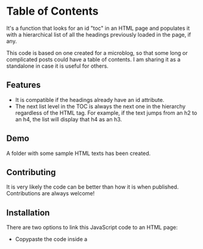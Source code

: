 
# Table of Contents

It's a function that looks for an id "toc" in an HTML page and populates it with a hierarchical list of all the headings previously loaded in the page, if any.

This code is based on one created for a microblog, so that some long or complicated posts could have a table of contents. I am sharing it as a standalone in case it is useful for others.



## Features

- It is compatible if the headings already have an id attribute.
- The next list level in the TOC is always the next one in the hierarchy regardless of the HTML tag. For example, if the text jumps from an h2 to an h4, the list will display that h4 as an h3.


## Demo

A folder with some sample HTML texts has been created.


## Contributing

It is very likely the code can be better than how it is when published. Contributions are always welcome!


## Installation

There are two options to link this JavaScript code to an HTML page:

- Copypaste the code inside a <script> element of a HTML page.

- Add the file URL as value of the src attribute of a <script> element of a HTML page (or equivalent).

With a few modifications, it could be converted into a module to import.

Please note the actual text with the HTML heading tags (h2, h3...) must be loaded before the script runs. Therefore, the script tag should be placed after the text or the function called once the text has loaded.

One can customise the title, the list type and the headings range. The default values are, respectively: "Contents", unordered list (ul) and h2-h6.
    

## Lessons Learned

Learnings:

- Converting to the right data type (int vs str) was relevant to solve some issues.

- I found out about immediately invoked functions.

Challenges:

- Variables needed to be remembered by different parts of the code. The chosen structure is certainly improvable.

- I intended to use the language built-in attributes for the links in the TOC. However, I could not make scrossY, offsetTop or similar to work properly. I ended up dynamically generating a (dataset) ID to each heading & scrollIntoView sends there.


#### Readme created in readme.so - Thanks
